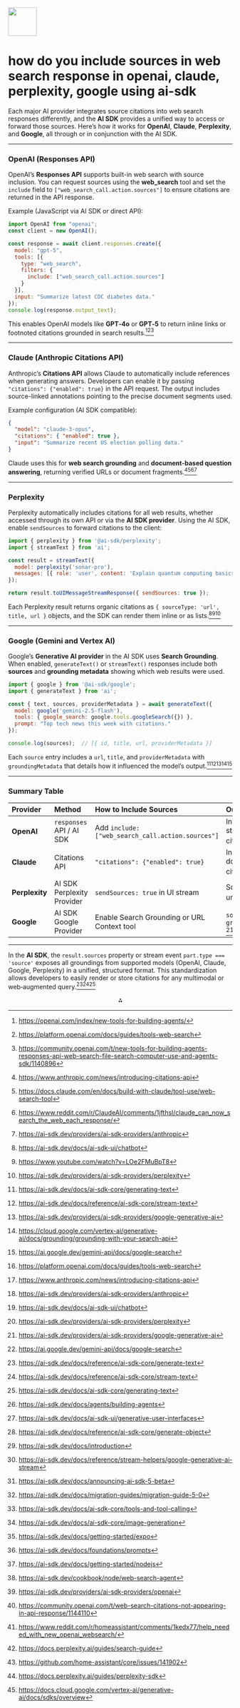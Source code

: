 <img src="https://r2cdn.perplexity.ai/pplx-full-logo-primary-dark%402x.png" style="height:64px;margin-right:32px"/>

# how do you include sources in web search response in openai, claude, perplexity, google using ai-sdk

Each major AI provider integrates source citations into web search responses differently, and the **AI SDK** provides a unified way to access or forward those sources. Here’s how it works for **OpenAI**, **Claude**, **Perplexity**, and **Google**, all through or in conjunction with the AI SDK.

***

### OpenAI (Responses API)

OpenAI’s **Responses API** supports built-in web search with source inclusion.
You can request sources using the **web_search** tool and set the `include` field to `["web_search_call.action.sources"]` to ensure citations are returned in the API response.

Example (JavaScript via AI SDK or direct API):

```js
import OpenAI from "openai";
const client = new OpenAI();

const response = await client.responses.create({
  model: "gpt-5",
  tools: [{
    type: "web_search",
    filters: {
      include: ["web_search_call.action.sources"]
    }
  }],
  input: "Summarize latest CDC diabetes data."
});
console.log(response.output_text);
```

This enables OpenAI models like **GPT‑4o** or **GPT‑5** to return inline links or footnoted citations grounded in search results.[^1][^2][^3]

***

### Claude (Anthropic Citations API)

Anthropic’s **Citations API** allows Claude to automatically include references when generating answers.
Developers can enable it by passing `"citations": {"enabled": true}` in the API request. The output includes source-linked annotations pointing to the precise document segments used.

Example configuration (AI SDK compatible):

```json
{
  "model": "claude-3-opus",
  "citations": { "enabled": true },
  "input": "Summarize recent US election polling data."
}
```

Claude uses this for **web search grounding** and **document-based question answering**, returning verified URLs or document fragments.[^4][^5][^6][^7]

***

### Perplexity

Perplexity automatically includes citations for all web results, whether accessed through its own API or via the **AI SDK provider**.
Using the AI SDK, enable `sendSources` to forward citations to the client:

```js
import { perplexity } from '@ai-sdk/perplexity';
import { streamText } from 'ai';

const result = streamText({
  model: perplexity('sonar-pro'),
  messages: [{ role: 'user', content: 'Explain quantum computing basics.' }],
});

return result.toUIMessageStreamResponse({ sendSources: true });
```

Each Perplexity result returns organic citations as `{ sourceType: 'url', title, url }` objects, and the SDK can render them inline or as lists.[^8][^9][^10]

***

### Google (Gemini and Vertex AI)

Google’s **Generative AI provider** in the AI SDK uses **Search Grounding**.
When enabled, `generateText()` or `streamText()` responses include both **sources** and **grounding metadata** showing which web results were used.

```js
import { google } from '@ai-sdk/google';
import { generateText } from 'ai';

const { text, sources, providerMetadata } = await generateText({
  model: google('gemini-2.5-flash'),
  tools: { google_search: google.tools.googleSearch({}) },
  prompt: "Top tech news this week with citations."
});

console.log(sources);  // [{ id, title, url, providerMetadata }]
```

Each `source` entry includes a `url`, `title`, and `providerMetadata` with `groundingMetadata` that details how it influenced the model’s output.[^11][^12][^13][^14][^15]

***

### Summary Table

| Provider | Method | How to Include Sources | Output Format |
| :-- | :-- | :-- | :-- |
| **OpenAI** | `responses` API / AI SDK | Add `include: ["web_search_call.action.sources"]` | Inline or structured citations [^2] |
| **Claude** | Citations API | `"citations": {"enabled": true}` | Inline document/web citations [^4][^7] |
| **Perplexity** | AI SDK Perplexity Provider | `sendSources: true` in UI stream | Source list with urls/titles [^8][^10] |
| **Google** | AI SDK Google Provider | Enable Search Grounding or URL Context tool | `sources[]` + `groundingMetadata` [^13][^15] |


***

In the **AI SDK**, the `result.sources` property or stream event `part.type === 'source'` exposes all groundings from supported models (OpenAI, Claude, Google, Perplexity) in a unified, structured format. This standardization allows developers to easily render or store citations for any multimodal or web‑augmented query.[^16][^12][^11]
<span style="display:none">[^17][^18][^19][^20][^21][^22][^23][^24][^25][^26][^27][^28][^29][^30][^31][^32][^33][^34][^35][^36]</span>

<div align="center">⁂</div>

[^1]: https://openai.com/index/new-tools-for-building-agents/

[^2]: https://platform.openai.com/docs/guides/tools-web-search

[^3]: https://community.openai.com/t/new-tools-for-building-agents-responses-api-web-search-file-search-computer-use-and-agents-sdk/1140896

[^4]: https://www.anthropic.com/news/introducing-citations-api

[^5]: https://docs.claude.com/en/docs/build-with-claude/tool-use/web-search-tool

[^6]: https://www.reddit.com/r/ClaudeAI/comments/1jfthsl/claude_can_now_search_the_web_each_response/

[^7]: https://ai-sdk.dev/providers/ai-sdk-providers/anthropic

[^8]: https://ai-sdk.dev/docs/ai-sdk-ui/chatbot

[^9]: https://www.youtube.com/watch?v=LOe2FMuBpT8

[^10]: https://ai-sdk.dev/providers/ai-sdk-providers/perplexity

[^11]: https://ai-sdk.dev/docs/ai-sdk-core/generating-text

[^12]: https://ai-sdk.dev/docs/reference/ai-sdk-core/stream-text

[^13]: https://ai-sdk.dev/providers/ai-sdk-providers/google-generative-ai

[^14]: https://cloud.google.com/vertex-ai/generative-ai/docs/grounding/grounding-with-your-search-api

[^15]: https://ai.google.dev/gemini-api/docs/google-search

[^16]: https://ai-sdk.dev/docs/reference/ai-sdk-core/generate-text

[^17]: https://ai-sdk.dev/docs/agents/building-agents

[^18]: https://ai-sdk.dev/docs/ai-sdk-ui/generative-user-interfaces

[^19]: https://ai-sdk.dev/docs/reference/ai-sdk-core/generate-object

[^20]: https://ai-sdk.dev/docs/introduction

[^21]: https://ai-sdk.dev/docs/reference/stream-helpers/google-generative-ai-stream

[^22]: https://ai-sdk.dev/docs/announcing-ai-sdk-5-beta

[^23]: https://ai-sdk.dev/docs/migration-guides/migration-guide-5-0

[^24]: https://ai-sdk.dev/docs/ai-sdk-core/tools-and-tool-calling

[^25]: https://ai-sdk.dev/docs/ai-sdk-core/image-generation

[^26]: https://ai-sdk.dev/docs/getting-started/expo

[^27]: https://ai-sdk.dev/docs/foundations/prompts

[^28]: https://ai-sdk.dev/docs/getting-started/nodejs

[^29]: https://ai-sdk.dev/cookbook/node/web-search-agent

[^30]: https://ai-sdk.dev/providers/ai-sdk-providers/openai

[^31]: https://community.openai.com/t/web-search-citations-not-appearing-in-api-response/1144110

[^32]: https://www.reddit.com/r/homeassistant/comments/1kedx77/help_needed_with_new_openai_websearch/

[^33]: https://docs.perplexity.ai/guides/search-guide

[^34]: https://github.com/home-assistant/core/issues/141902

[^35]: https://docs.perplexity.ai/guides/perplexity-sdk

[^36]: https://docs.cloud.google.com/vertex-ai/generative-ai/docs/sdks/overview

